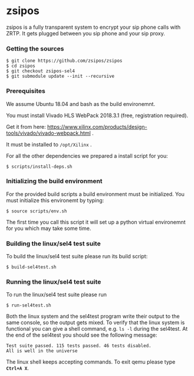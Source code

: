 # zsipos

zsipos is a fully transparent system to encrypt your sip phone calls with ZRTP. It gets plugged between you sip phone and your sip proxy.


### Getting the sources

	$ git clone https://github.com/zsipos/zsipos
	$ cd zsipos
	$ git checkout zsipos-sel4
	$ git submodule update --init --recursive


### Prerequisites

We assume Ubuntu 18.04 and bash as the build environemnt.

You must install Vivado HLS WebPack 2018.3.1 (free, registration required). 

Get it from here: https://www.xilinx.com/products/design-tools/vivado/vivado-webpack.html .

It must be installed to `/opt/Xilinx` .


For all the other dependencies we prepared a install script for you:

	$ scripts/install-deps.sh


### Initializing the build environment

For the provided build scripts a build environment must be initialized.
You must initialize this environemt by typing:

	$ source scripts/env.sh

The first time you call this script it will set up a python virtual environemnt for you which may take some time.

### Building the linux/sel4 test suite

To build the linux/sel4 test suite please run its build script:

	$ build-sel4test.sh

### Running the linux/sel4 test suite

To run the linux/sel4 test suite please run 

	$ run-sel4test.sh

Both the linux system and the sel4test program write their output to the same console, so the output gets mixed.
To verify that the linux system is functional you can give a shell command, e.g. `ls -l` during the sel4test.
At the end of the sel4test you should see the following message:

	Test suite passed. 115 tests passed. 46 tests disabled.
	All is well in the universe


The linux shell keeps accepting commands. To exit qemu please type **`Ctrl+A X`**.







